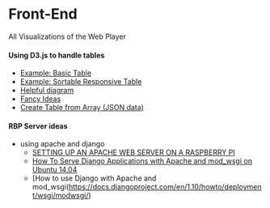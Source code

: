 # Front-End
All Visualizations of the Web Player


#### Using D3.js to handle tables
- [Example: Basic Table](https://gist.github.com/gka/17ee676dc59aa752b4e6)
- [Example: Sortable Responsive Table](http://bl.ocks.org/AMDS/4a61497182b8fcb05906)
- [Helpful diagram](http://prcweb.co.uk/lab/selection/)
- [Fancy Ideas](http://bl.ocks.org/llimllib/841dd138e429bb0545df)
- [Create Table from Array (JSON data)](https://gist.github.com/LevelbossMike/2623382)

#### RBP Server ideas
- using apache and django
  - [SETTING UP AN APACHE WEB SERVER ON A RASPBERRY PI](https://www.raspberrypi.org/documentation/remote-access/web-server/apache.md)
  - [How To Serve Django Applications with Apache and mod_wsgi on Ubuntu 14.04](https://www.digitalocean.com/community/tutorials/how-to-serve-django-applications-with-apache-and-mod_wsgi-on-ubuntu-14-04)
  - [How to use Django with Apache and mod_wsgi(https://docs.djangoproject.com/en/1.10/howto/deployment/wsgi/modwsgi/)
